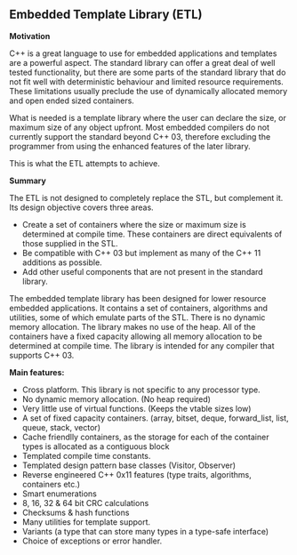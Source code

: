 Embedded Template Library (ETL)
-------------------------

**Motivation**

C++ is a great language to use for embedded applications and templates are a powerful aspect. The standard library can offer a great deal of well tested functionality,  but there are some parts of the standard library that do not fit well with deterministic behaviour and limited resource requirements. These limitations usually preclude the use of dynamically allocated memory and open ended sized containers.  

What is needed is a template library where the user can declare the size, or maximum size of any object upfront. Most embedded compilers do not currently support the standard beyond C++ 03, therefore excluding the programmer from using the enhanced features of the later library.

This is what the ETL attempts to achieve.

**Summary**

The ETL is not designed to completely replace the STL, but complement it.  
Its design objective covers three areas.

- Create a set of containers where the size or maximum size is determined at compile time. These containers are direct equivalents of those supplied in the STL.
- Be compatible with C++ 03 but implement as many of the C++ 11 additions as possible.
- Add other useful components that are not present in the standard library.

The embedded template library has been designed for lower resource embedded applications.
It contains a set of containers, algorithms and utilities, some of which emulate parts of the STL.
There is no dynamic memory allocation. The library makes no use of the heap. All of the containers have a fixed capacity allowing all memory allocation to be determined at compile time.
The library is intended for any compiler that supports C++ 03.

**Main features:**

 - Cross platform. This library is not specific to any processor type.
 - No dynamic memory allocation. (No heap required)
 - Very little use of virtual functions. (Keeps the vtable sizes low)
 - A set of fixed capacity containers. (array, bitset, deque, forward_list, list, queue,  stack, vector)
 - Cache friendlly containers, as the storage for each of the container types is allocated as a contiguous block
 - Templated compile time constants.
 - Templated design pattern base classes (Visitor, Observer)
 - Reverse engineered C++ 0x11 features (type traits, algorithms, containers etc.)
 - Smart enumerations
 - 8, 16, 32 & 64 bit CRC calculations
 - Checksums & hash functions
 - Many utilities for template support.
 - Variants (a type that can store many types in a type-safe interface)
 - Choice of exceptions or error handler.

